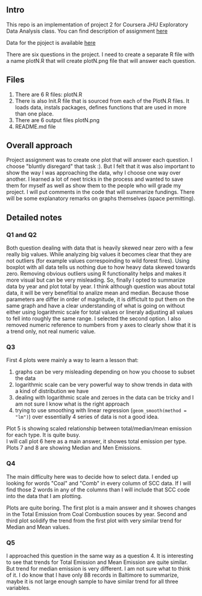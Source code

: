 ## Intro
This repo is an implementation of project 2 for Coursera JHU Exploratory Data Analysis class. You can find description of assignment [here](https://class.coursera.org/exdata-033/human_grading/view/courses/975128/assessments/4/submissions)

Data for the pjoject is available [here](https://d396qusza40orc.cloudfront.net/exdata%2Fdata%2FNEI_data.zip)

There are six questions in the project. I need to create a separate R file with a name plotN.R that will create plotN.png file that will answer each question.

## Files
1. There are 6 R files: plotN.R
2. There is also Init.R file that is sourced from each of the PlotN.R files. It loads data, instals packages, defines functions that are used in more than one place.
3. There are 6 output files plotN.png
4. README.md file

##  Overall approach
Project assignment was to create one plot that will answer each question. I
choose "bluntly disregard" that task :). But I
felt that it was also important to show the way I was approaching the data,
why I choose one way over another. I learned a lot of neet tricks in the
process and wanted to save them for myself as well as show them to the people
who will grade my project. I will put comments in the code that will summarize fundings. There will be some explanatory remarks on graphs themselves (space permitting).

## Detailed notes
### Q1 and Q2
Both question dealing with data that is heavily skewed near zero with a few really big values. While analyzing big values it becomes clear that they are not outliers (for example values correspoinding to wild forest fires). Using boxplot with all data tells us nothing due to how heavy data skewed towards zero. Removing obvious outliers using R functionality helps and makes it more visual but can be very misleading. So, finally I opted to summarize data by year and plot total by year. I think although question was about total data, it will be very benefitial to analize mean and median. Because those parameters are differ in order of magnitude, it is diffictult to put them on the same graph and have a clear understanding of what is going on without either using logarithmic scale for total values or lineraly adjusting all values to fell into roughly the same range. I selected the second option. I also removed numeric reference to numbers from y axes to  clearly show that it is a trend only, not real numeric value.

### Q3
First 4 plots were mainly a way to learn a lesson that:

1. graphs can be very misleading depending on how you choose to subset the data
2. logarithmic scale can be very powerful way to show trends in data with a kind of distribution we have
3. dealing with logarithmic scale and zeroes in the data can be tricky and I am not sure I know what is the right approach
4. trying to use smoothing with linear regression (`geom_smooth(method = "lm")`) over essentially 4 series of data is not a good idea.  
  
Plot 5 is showing scaled relationship between total/median/mean emission for  each type. It is quite busy.   
I will call plot 6 here as a main answer, it showes total emission per type.  
Plots 7 and 8 are showing Median and Men Emissions.
 
 
### Q4
The main difficulty here was to decide how to select data. I ended up looking for words "Coal" and "Comb" in every column of SCC data. If I will find those 2 words in any of the columns than I will include that SCC code into the data that I am plotting.

Plots are quite boring. The first plot is a main answer and it showes changes in the Total Emission from Coal Combustion souces by year. Second and third plot solidify the trend from the first plot with very similar trend for Median and Mean values. 

### Q5
I approached this question in the same way as a question 4.  It is interesting to see that trends for Total Emission and Mean Emission are quite similar. But trend for median emission is very different. I am not sure what to think of it. I do know that I have only 88 records in Baltimore to summarize, maybe it is not large enough sample to have similar trend for all three variables.
 
 
 